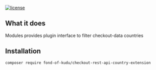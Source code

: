 [![license](https://img.shields.io/github/license/fond-of-kudu/checkout-rest-api-country-extension.svg)](https://packagist.org/packages/fond-of-kudu/checkout-rest-api-country-extension)

## What it does

Modules provides plugin interface to filter checkout-data countries

## Installation

```
composer require fond-of-kudu/checkout-rest-api-country-extension
```
